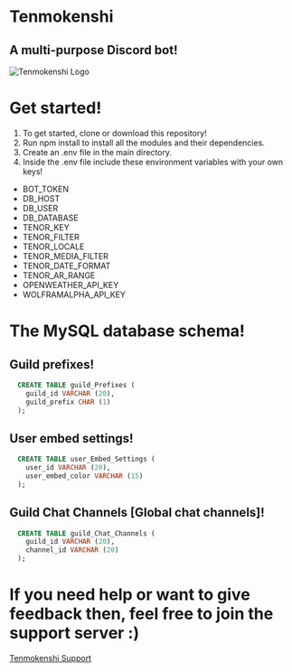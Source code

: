 # Tenmokenshi
## A multi-purpose Discord bot!

![Tenmokenshi Logo](https://i.ibb.co/RCCRCB1/Tenmokenshi-Logo.png)

# Get started!
1. To get started, clone or download this repository!
2. Run npm install to install all the modules and their dependencies.
3. Create an .env file in the main directory.
4. Inside the .env file include these environment variables with your own keys! 

* BOT_TOKEN
* DB_HOST
* DB_USER
* DB_DATABASE
* TENOR_KEY
* TENOR_FILTER
* TENOR_LOCALE
* TENOR_MEDIA_FILTER
* TENOR_DATE_FORMAT
* TENOR_AR_RANGE
* OPENWEATHER_API_KEY
* WOLFRAMALPHA_API_KEY

# The MySQL database schema!
## Guild prefixes!
```sql
  CREATE TABLE guild_Prefixes (
    guild_id VARCHAR (20),
    guild_prefix CHAR (1)
  );
```

## User embed settings!
```sql
  CREATE TABLE user_Embed_Settings (
    user_id VARCHAR (20),
    user_embed_color VARCHAR (15) 
  );
```

## Guild Chat Channels [Global chat channels]!

```sql
  CREATE TABLE guild_Chat_Channels (
    guild_id VARCHAR (20),
    channel_id VARCHAR (20) 
  );
```

# If you need help or want to give feedback then, feel free to join the support server :)
[Tenmokenshi Support](https://discord.com/invite/m6Dnrk5)
